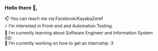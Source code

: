 ### Hello there 👋, </br>
📫 You can reach me via Facebook/KayabaZeref </br>
⚡ I’m interested in Front-end and Automation Testing. </br>
🌱 I’m currently learning about Software Engineer and Information System (IS) </br>
🔭 I’m currently working on how to get an internship :3 </br>

<!--
**KayabaZeref/KayabaZeref** is a ✨ _special_ ✨ repository because its `README.md` (this file) appears on your GitHub profile.

Here are some ideas to get you started:

- 🔭 I’m currently working on ...
- 🌱 I’m currently learning ...
- 👯 I’m looking to collaborate on ...
- 🤔 I’m looking for help with ...
- 💬 Ask me about ...
- 📫 How to reach me: ...
- 😄 Pronouns: ...
- ⚡ Fun fact: ...
-->
